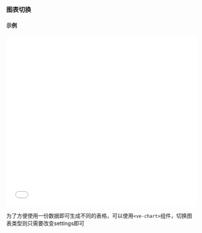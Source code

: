 ### 图表切换

#### 示例

<iframe width="100%" height="450" src="//jsfiddle.net/vue_echarts/r5ccqtdy/7/embedded/result,html,js/?bodyColor=fff" allowfullscreen="allowfullscreen" frameborder="0"></iframe>

为了方便使用一份数据即可生成不同的表格，可以使用`<ve-chart>`组件，切换图表类型则只需要改变settings即可
